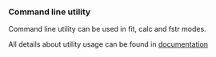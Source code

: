 ### Command line utility
Command line utility can be used in fit, calc and fstr modes.

All details about utility usage can be found in [documentation](https://api-trunk-d-guitarman-d-tech2.dev1f.tech.yandex.com:5555/catboost/doc/dg/concepts/cli-reference-docpage/)

